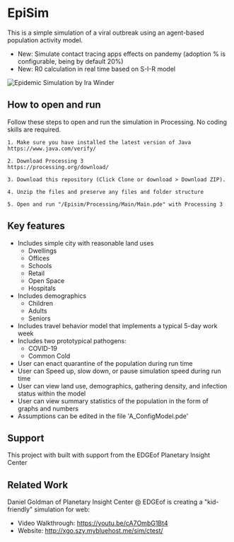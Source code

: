 # EpiSim
This is a simple simulation of a viral outbreak using an agent-based population activity model.

* New: Simulate contact tracing apps effects on pandemy (adoption % is configurable, being by default 20%)
* New: R0 calculation in real time based on S-I-R model

![Epidemic Simulation by Ira Winder](screenshots/screenshot.png?raw=true "Epidemic Simulation by Ira Winder")

## How to open and run
Follow these steps to open and run the simulation in Processing. No coding skills are required.

	1. Make sure you have installed the latest version of Java
	https://www.java.com/verify/

	2. Download Processing 3
	https://processing.org/download/

	3. Download this repository (Click Clone or download > Download ZIP). 
	
	4. Unzip the files and preserve any files and folder structure
	
	5. Open and run "/Episim/Processing/Main/Main.pde" with Processing 3
	
## Key features
- Includes simple city with reasonable land uses
  - Dwellings
  - Offices
  - Schools
  - Retail
  - Open Space
  - Hospitals
- Includes demographics
  - Children
  - Adults
  - Seniors
- Includes travel behavior model that implements a typical 5-day work week
- Includes two prototypical pathogens:
  - COVID-19
  - Common Cold
- User can enact quarantine of the population during run time
- User can Speed up, slow down, or pause simulation speed during run time
- User can view land use, demographics, gathering density, and infection status within the model
- User can view summary statistics of the population in the form of graphs and numbers
- Assumptions can be edited in the file 'A_ConfigModel.pde'

## Support
This project with built with support from the EDGEof Planetary Insight Center

## Related Work
Daniel Goldman of Planetary Insight Center @ EDGEof is creating a "kid-friendly" simulation for web:
- Video Walkthrough: https://youtu.be/cA7OmbG1Bt4
- Website: http://xgo.szy.mybluehost.me/sim/ctest/
